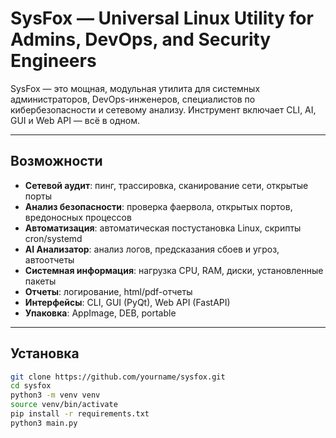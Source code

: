 # SysFox — Universal Linux Utility for Admins, DevOps, and Security Engineers

SysFox — это мощная, модульная утилита для системных администраторов, DevOps-инженеров, специалистов по кибербезопасности и сетевому анализу. Инструмент включает CLI, AI, GUI и Web API — всё в одном.

---

## Возможности

- **Сетевой аудит**: пинг, трассировка, сканирование сети, открытые порты
- **Анализ безопасности**: проверка фаервола, открытых портов, вредоносных процессов
- **Автоматизация**: автоматическая постустановка Linux, скрипты cron/systemd
- **AI Анализатор**: анализ логов, предсказания сбоев и угроз, автоотчеты
- **Системная информация**: нагрузка CPU, RAM, диски, установленные пакеты
- **Отчеты**: логирование, html/pdf-отчеты
- **Интерфейсы**: CLI, GUI (PyQt), Web API (FastAPI)
- **Упаковка**: AppImage, DEB, portable

---

## Установка

```bash
git clone https://github.com/yourname/sysfox.git
cd sysfox
python3 -m venv venv
source venv/bin/activate
pip install -r requirements.txt
python3 main.py

